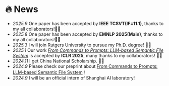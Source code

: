 # 🔥 News
- *2025.9* One paper has been accepted by **IEEE TCSVT(IF=11.1)**, thanks to my all collaborators!🎉🎉
- *2025.8* One paper has been accepted by **EMNLP 2025(Main)**, thanks to my all collaborators!🎉🎉
- *2025.3* I will join Rutgers University to pursue my Ph.D. degree! 🎉🎉
- *2025.1* Our work [*From Commands to Prompts: LLM-based Semantic File System*](https://arxiv.org/pdf/2410.11843) is accepted by **ICLR 2025**, many thanks to my collaborators! 🎉🎉
- *2024.11* I get China National Scholarship. 🎉🎉
- *2024.9* Please check our preprint about [From Commands to Prompts: LLM-based Semantic File System](https://arxiv.org/pdf/2410.11843)！
- *2024.9* I will be an official intern of Shanghai AI laboratory!